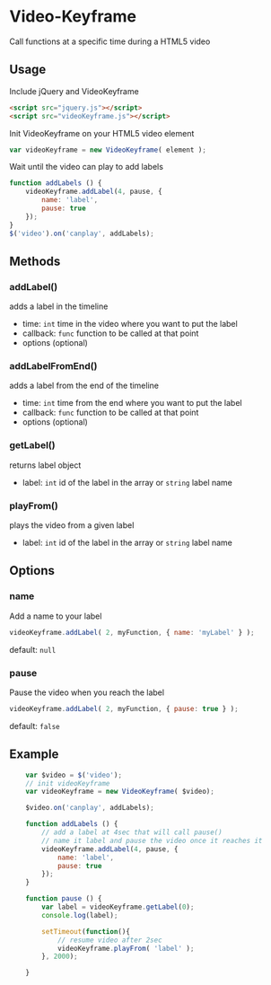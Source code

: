 # Video-Keyframe
Call functions at a specific time during a HTML5 video

## Usage
Include jQuery and VideoKeyframe
```html
<script src="jquery.js"></script>
<script src="videoKeyframe.js"></script>
```

Init VideoKeyframe on your HTML5 video element
```javascript
var videoKeyframe = new VideoKeyframe( element );
```

Wait until the video can play to add labels
```javascript
function addLabels () {
    videoKeyframe.addLabel(4, pause, {
        name: 'label',
        pause: true
    });
}
$('video').on('canplay', addLabels);
```

## Methods
### addLabel()
adds a label in the timeline
- time: `int` time in the video where you want to put the label
- callback: `func` function to be called at that point
- options (optional)

### addLabelFromEnd()
adds a label from the end of the timeline
- time: `int` time from the end where you want to put the label
- callback: `func` function to be called at that point
- options (optional)

### getLabel()
returns label object
- label: `int` id of the label in the array or `string` label name

### playFrom()
plays the video from a given label
- label: `int` id of the label in the array or `string` label name

## Options
### name
Add a name to your label
```javascript
videoKeyframe.addLabel( 2, myFunction, { name: 'myLabel' } );
```
default: `null`

### pause
Pause the video when you reach the label
```javascript
videoKeyframe.addLabel( 2, myFunction, { pause: true } );
```
default: `false`

## Example
```javascript
    var $video = $('video');
    // init videoKeyframe
    var videoKeyframe = new VideoKeyframe( $video);

    $video.on('canplay', addLabels);

    function addLabels () {
        // add a label at 4sec that will call pause()
        // name it label and pause the video once it reaches it
        videoKeyframe.addLabel(4, pause, {
            name: 'label',
            pause: true
        });
    }

    function pause () {
        var label = videoKeyframe.getLabel(0);
        console.log(label);

        setTimeout(function(){
            // resume video after 2sec
            videoKeyframe.playFrom( 'label' );
        }, 2000);

    }
```
